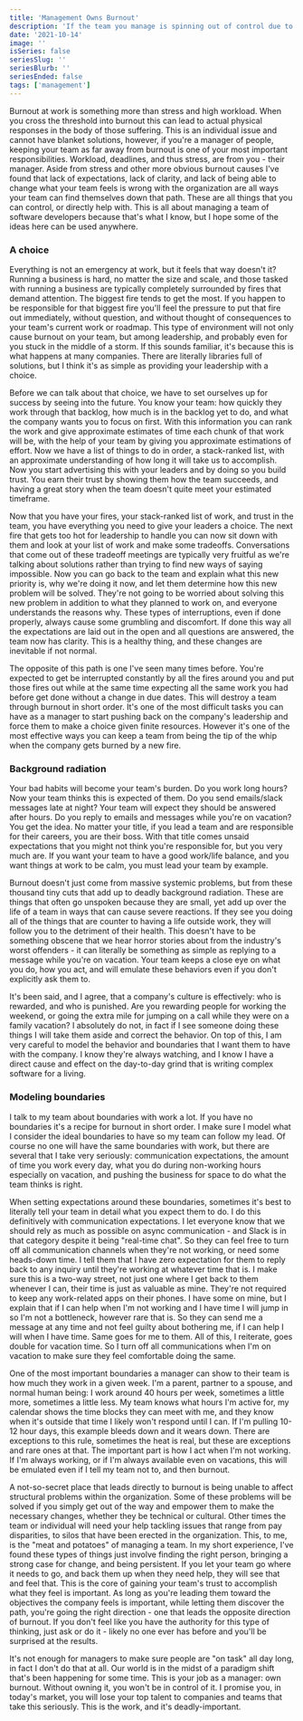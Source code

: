 ```yaml
---
title: 'Management Owns Burnout'
description: 'If the team you manage is spinning out of control due to burnout, it is your fault. What do we do now?'
date: '2021-10-14'
image: ''
isSeries: false
seriesSlug: ''
seriesBlurb: ''
seriesEnded: false
tags: ['management']
---
```


Burnout at work is something more than stress and high workload. When you cross the threshold into burnout this can lead to actual physical responses in the body of those suffering. This is an individual issue and cannot have blanket solutions, however, if you're a manager of people, keeping your team as far away from burnout is one of your most important responsibilities. Workload, deadlines, and thus stress, are from you - their manager. Aside from stress and other more obvious burnout causes I've found that lack of expectations, lack of clarity, and lack of being able to change what your team feels is wrong with the organization are all ways your team can find themselves down that path. These are all things that you can control, or directly help with. This is all about managing a team of software developers because that's what I know, but I hope some of the ideas here can be used anywhere.

### A choice

Everything is not an emergency at work, but it feels that way doesn't it? Running a business is hard, no matter the size and scale, and those tasked with running a business are typically completely surrounded by fires that demand attention. The biggest fire tends to get the most. If you happen to be responsible for that biggest fire you'll feel the pressure to put that fire out immediately, without question, and without thought of consequences to your team's current work or roadmap. This type of environment will not only cause burnout on your team, but among leadership, and probably even for you stuck in the middle of a storm. If this sounds familiar, it's because this is what happens at many companies. There are literally libraries full of solutions, but I think it's as simple as providing your leadership with a choice.

Before we can talk about that choice, we have to set ourselves up for success by seeing into the future. You know your team: how quickly they work through that backlog, how much is in the backlog yet to do, and what the company wants you to focus on first. With this information you can rank the work and give approximate estimates of time each chunk of that work will be, with the help of your team by giving you approximate estimations of effort. Now we have a list of things to do in order, a stack-ranked list, with an approximate understanding of how long it will take us to accomplish. Now you start advertising this with your leaders and by doing so you build trust. You earn their trust by showing them how the team succeeds, and having a great story when the team doesn't quite meet your estimated timeframe.

Now that you have your fires, your stack-ranked list of work, and trust in the team, you have everything you need to give your leaders a choice. The next fire that gets too hot for leadership to handle you can now sit down with them and look at your list of work and make some tradeoffs. Conversations that come out of these tradeoff meetings are typically very fruitful as we're talking about solutions rather than trying to find new ways of saying impossible. Now you can go back to the team and explain what this new priority is, why we're doing it now, and let them determine how this new problem will be solved. They're not going to be worried about solving this new problem in addition to what they planned to work on, and everyone understands the reasons why. These types of interruptions, even if done properly, always cause some grumbling and discomfort. If done this way all the expectations are laid out in the open and all questions are answered, the team now has clarity. This is a healthy thing, and these changes are inevitable if not normal.

The opposite of this path is one I've seen many times before. You're expected to get be interrupted constantly by all the fires around you and put those fires out while at the same time expecting all the same work you had before get done without a change in due dates. This will destroy a team through burnout in short order. It's one of the most difficult tasks you can have as a manager to start pushing back on the company's leadership and force them to make a choice given finite resources. However it's one of the most effective ways you can keep a team from being the tip of the whip when the company gets burned by a new fire.

### Background radiation

Your bad habits will become your team's burden. Do you work long hours? Now your team thinks this is expected of them. Do you send emails/slack messages late at night? Your team will expect they should be answered after hours. Do you reply to emails and messages while you're on vacation? You get the idea. No matter your title, if you lead a team and are responsible for their careers, you are their boss. With that title comes unsaid expectations that you might not think you're responsible for, but you very much are. If you want your team to have a good work/life balance, and you want things at work to be calm, you must lead your team by example.

Burnout doesn't just come from massive systemic problems, but from these thousand tiny cuts that add up to deadly background radiation. These are things that often go unspoken because they are small, yet add up over the life of a team in ways that can cause severe reactions. If they see you doing all of the things that are counter to having a life outside work, they will follow you to the detriment of their health. This doesn't have to be something obscene that we hear horror stories about from the industry's worst offenders - it can literally be something as simple as replying to a message while you're on vacation. Your team keeps a close eye on what you do, how you act, and will emulate these behaviors even if you don't explicitly ask them to.

It's been said, and I agree, that a company's culture is effectively: who is rewarded, and who is punished. Are you rewarding people for working the weekend, or going the extra mile for jumping on a call while they were on a family vacation? I absolutely do not, in fact if I see someone doing these things I will take them aside and correct the behavior. On top of this, I am very careful to model the behavior and boundaries that I want them to have with the company. I know they're always watching, and I know I have a direct cause and effect on the day-to-day grind that is writing complex software for a living.

### Modeling boundaries

I talk to my team about boundaries with work a lot. If you have no boundaries it's a recipe for burnout in short order. I make sure I model what I consider the ideal boundaries to have so my team can follow my lead. Of course no one will have the same boundaries with work, but there are several that I take very seriously: communication expectations, the amount of time you work every day, what you do during non-working hours especially on vacation, and pushing the business for space to do what the team thinks is right.

When setting expectations around these boundaries, sometimes it's best to literally tell your team in detail what you expect them to do. I do this definitively with communication expectations. I let everyone know that we should rely as much as possible on async communication - and Slack is in that category despite it being "real-time chat". So they can feel free to turn off all communication channels when they're not working, or need some heads-down time. I tell them that I have zero expectation for them to reply back to any inquiry until they're working at whatever time that is. I make sure this is a two-way street, not just one where I get back to them whenever I can, their time is just as valuable as mine. They're not required to keep any work-related apps on their phones. I have some on mine, but I explain that if I can help when I'm not working and I have time I will jump in so I'm not a bottleneck, however rare that is. So they can send me a message at any time and not feel guilty about bothering me, if I can help I will when I have time. Same goes for me to them. All of this, I reiterate, goes double for vacation time. So I turn off all communications when I'm on vacation to make sure they feel comfortable doing the same.

One of the most important boundaries a manager can show to their team is how much they work in a given week. I'm a parent, partner to a spouse, and normal human being: I work around 40 hours per week, sometimes a little more, sometimes a little less. My team knows what hours I'm active for, my calendar shows the time blocks they can meet with me, and they know when it's outside that time I likely won't respond until I can. If I'm pulling 10-12 hour days, this example bleeds down and it wears down. There are exceptions to this rule, sometimes the heat is real, but these are exceptions and rare ones at that. The important part is how I act when I'm not working. If I'm always working, or if I'm always available even on vacations, this will be emulated even if I tell my team not to, and then burnout.

A not-so-secret place that leads directly to burnout is being unable to affect structural problems within the organization. Some of these problems will be solved if you simply get out of the way and empower them to make the necessary changes, whether they be technical or cultural. Other times the team or individual will need your help tackling issues that range from pay disparities, to silos that have been erected in the organization. This, to me, is the "meat and potatoes" of managing a team. In my short experience, I've found these types of things just involve finding the right person, bringing a strong case for change, and being persistent. If you let your team go where it needs to go, and back them up when they need help, they will see that and feel that. This is the core of gaining your team's trust to accomplish what they feel is important. As long as you're leading them toward the objectives the company feels is important, while letting them discover the path, you're going the right direction - one that leads the opposite direction of burnout. If you don't feel like you have the authority for this type of thinking, just ask or do it - likely no one ever has before and you'll be surprised at the results.

It's not enough for managers to make sure people are "on task" all day long, in fact I don't do that at all. Our world is in the midst of a paradigm shift that's been happening for some time. This is your job as a manager: own burnout. Without owning it, you won't be in control of it. I promise you, in today's market, you will lose your top talent to companies and teams that take this seriously. This is the work, and it's deadly-important.